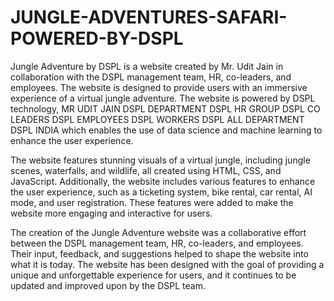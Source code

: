 # JUNGLE-ADVENTURES-SAFARI-POWERED-BY-DSPL
Jungle Adventure by DSPL is a website created by Mr. Udit Jain in collaboration with the DSPL management team, HR, co-leaders, and employees. The website is designed to provide users with an immersive experience of a virtual jungle adventure. The website is powered by DSPL technology, 
MR UDIT JAIN 
DSPL DEPARTMENT
DSPL HR GROUP
DSPL CO LEADERS
DSPL EMPLOYEES
DSPL WORKERS
DSPL ALL DEPARTMENT
DSPL INDIA 
which enables the use of data science and machine learning to enhance the user experience.

The website features stunning visuals of a virtual jungle, including jungle scenes, waterfalls, and wildlife, all created using HTML, CSS, and JavaScript. Additionally, the website includes various features to enhance the user experience, such as a ticketing system, bike rental, car rental, AI mode, and user registration. These features were added to make the website more engaging and interactive for users.

The creation of the Jungle Adventure website was a collaborative effort between the DSPL management team, HR, co-leaders, and employees. Their input, feedback, and suggestions helped to shape the website into what it is today. The website has been designed with the goal of providing a unique and unforgettable experience for users, and it continues to be updated and improved upon by the DSPL team.
